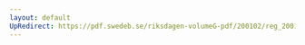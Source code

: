 ```yaml
---
layout: default
UpRedirect: https://pdf.swedeb.se/riksdagen-volumeG-pdf/200102/reg_200102/reg_200102_0498.pdf
---
```

